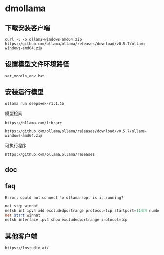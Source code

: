 # dmollama

## 下载安装客户端
```
curl -L -o ollama-windows-amd64.zip https://github.com/ollama/ollama/releases/download/v0.5.7/ollama-windows-amd64.zip
```

## 设置模型文件环境路径
```
set_models_env.bat
```

## 安装运行模型
```
ollama run deepseek-r1:1.5b
```

模型检索
```
https://ollama.com/library

https://github.com/ollama/ollama/releases/download/v0.5.7/ollama-windows-amd64.zip
```

可执行程序
```
https://github.com/ollama/ollama/releases
```
## doc

## faq
```
Error: could not connect to ollama app, is it running?
``` 

```powershell
net stop winnat
netsh int ipv4 add excludedportrange protocol=tcp startport=11434 numberofports=1
net start winnat
netsh interface ipv4 show excludedportrange protocol=tcp
```
## 其他客户端
```
https://lmstudio.ai/
```
